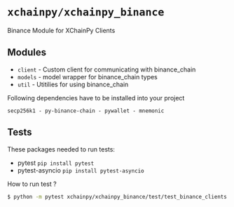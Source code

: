 # `xchainpy/xchainpy_binance`

Binance Module for XChainPy Clients

## Modules

- `client` - Custom client for communicating with binance_chain
- `models` - model wrapper for binance_chain types
- `util` - Utitilies for using binance_chain

Following dependencies have to be installed into your project

```
secp256k1 - py-binance-chain - pywallet - mnemonic
```


## Tests

These packages needed to run tests:

- pytest `pip install pytest`
- pytest-asyncio `pip install pytest-asyncio`

How to run test ?

```bash
$ python -m pytest xchainpy/xchainpy_binance/test/test_binance_clients.py
```

